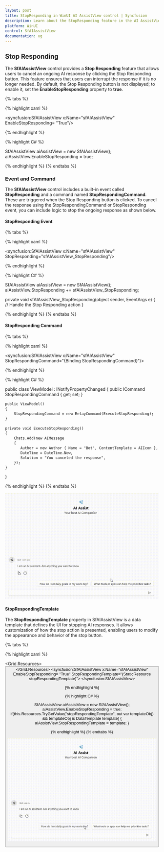 ```yaml
---
layout: post
title: StopResponding in WinUI AI AssistView control | Syncfusion
description: Learn about the StopResponding feature in the AI AssistView control, which allows users to cancel AI processing or response generation in WinUI applications.
platform: WinUI
control: SfAIAssistView
documentation: ug
---
```


## Stop Responding

The **SfAIAssistView** control provides a **Stop Responding** feature that allows users to cancel an ongoing AI response by clicking the Stop Responding button. This feature ensures that users can interrupt the response if it is no longer needed. By default, the Stop Responding button is not displayed; to enable it, set the **EnableStopResponding** property to **true**.

{% tabs %}

{% highlight xaml %}

<Page
    x:Class="GettingStarted.MainPage"
    xmlns="http://schemas.microsoft.com/winfx/2006/xaml/presentation"
    xmlns:x="http://schemas.microsoft.com/winfx/2006/xaml"
    xmlns:local="using:GettingStarted"
    xmlns:d="http://schemas.microsoft.com/expression/blend/2008"
    xmlns:mc="http://schemas.openxmlformats.org/markup-compatibility/2006"
    xmlns:syncfusion="using:Syncfusion.UI.Xaml.Chat"
    mc:Ignorable="d"
    Background="{ThemeResource ApplicationPageBackgroundThemeBrush}">
    <Grid>
      <syncfusion:SfAIAssistView  x:Name="sfAIAssistView"
                                  EnableStopResponding= "True"/>
    </Grid>
</Page>

{% endhighlight %} 

{% highlight C# %}

SfAIAssistView aiAssistView = new SfAIAssistView();
aiAssistView.EnableStopResponding = true;

{% endhighlight %}
{% endtabs %}

### Event and Command

The **SfAIAssistView** control includes a built-in event called **StopResponding** and a command named **StopRespondingCommand**. These are triggered when the Stop Responding button is clicked. To cancel the response using the StopRespondingCommand or StopResponding event, you can include logic to stop the ongoing response as shown below.

#### StopResponding Event

{% tabs %}

{% highlight xaml %}

<Page
    x:Class="GettingStarted.MainPage"
    xmlns="http://schemas.microsoft.com/winfx/2006/xaml/presentation"
    xmlns:x="http://schemas.microsoft.com/winfx/2006/xaml"
    xmlns:local="using:GettingStarted"
    xmlns:d="http://schemas.microsoft.com/expression/blend/2008"
    xmlns:mc="http://schemas.openxmlformats.org/markup-compatibility/2006"
    xmlns:syncfusion="using:Syncfusion.UI.Xaml.Chat"
    mc:Ignorable="d"
    Background="{ThemeResource ApplicationPageBackgroundThemeBrush}">
    <Grid>
      <syncfusion:SfAIAssistView  x:Name="sfAIAssistView"
                                  StopResponding="sfAIAssistView_StopResponding"/>
    </Grid>
</Page>

{% endhighlight %} 

{% highlight C# %}

SfAIAssistView aiAssistView = new SfAIAssistView();
aiAssistView.StopResponding += sfAIAssistView_StopResponding;

private void sfAIAssistView_StopResponding(object sender, EventArgs e)
{
    // Handle the Stop Responding action
}

{% endhighlight %}
{% endtabs %}

#### StopResponding Command  

{% tabs %}

{% highlight xaml %}

<Page
    x:Class="GettingStarted.MainPage"
    xmlns="http://schemas.microsoft.com/winfx/2006/xaml/presentation"
    xmlns:x="http://schemas.microsoft.com/winfx/2006/xaml"
    xmlns:local="using:GettingStarted"
    xmlns:d="http://schemas.microsoft.com/expression/blend/2008"
    xmlns:mc="http://schemas.openxmlformats.org/markup-compatibility/2006"
    xmlns:syncfusion="using:Syncfusion.UI.Xaml.Chat"
    mc:Ignorable="d"
    Background="{ThemeResource ApplicationPageBackgroundThemeBrush}">
    <Grid>
      <syncfusion:SfAIAssistView  x:Name="sfAIAssistView"
                                  StopRespondingCommand="{Binding StopRespondingCommand}"/>
    </Grid>
</Page>

{% endhighlight %} 

{% highlight C# %}

public class ViewModel : INotifyPropertyChanged
{
    public ICommand StopRespondingCommand { get; set; }
  
    public ViewModel()
    {
        StopRespondingCommand = new RelayCommand(ExecuteStopResponding);
    }

    private void ExecuteStopResponding()
    {
        Chats.Add(new AIMessage
        {
           Author = new Author { Name = "Bot", ContentTemplate = AIIcon },
           DateTime = DateTime.Now,
           Solution = "You canceled the response",
        });
    }
}

{% endhighlight %}
{% endtabs %}

![StopResponding feature in WinUI SfAIAssistView control](aiassistview_images/winui_aiassistview_stopresponding.gif)

#### StopRespondingTemplate

The **StopRespondingTemplate** property in SfAIAssistView is a data template that defines the UI for stopping AI responses. It allows customization of how the stop action is presented, enabling users to modify the appearance and behavior of the stop button.

{% tabs %}

{% highlight xaml %}

<Page
    x:Class="GettingStarted.MainPage"
    xmlns="http://schemas.microsoft.com/winfx/2006/xaml/presentation"
    xmlns:x="http://schemas.microsoft.com/winfx/2006/xaml"
    xmlns:local="using:GettingStarted"
    xmlns:d="http://schemas.microsoft.com/expression/blend/2008"
    xmlns:mc="http://schemas.openxmlformats.org/markup-compatibility/2006"
    xmlns:syncfusion="using:Syncfusion.UI.Xaml.Chat"
    mc:Ignorable="d"
    Background="{ThemeResource ApplicationPageBackgroundThemeBrush}">
    <Grid>
       <Grid.Resources>
                  <DataTemplate x:Key="stopRespondingTemplate">
            <Grid Background="Transparent">
                <Button Content="Stop AI" Background="Red" Foreground="White" FontSize="14" CornerRadius="5" HorizontalAlignment="Center" 
                 VerticalAlignment="Center" Click="StopResponding" Command="{Binding ElementName=sfAIAssistView, Path=StopRespondingCommand}"/>
            </Grid>
        </DataTemplate>
       </Grid.Resources>
      <syncfusion:SfAIAssistView  x:Name="sfAIAssistView"
                                  EnableStopResponding= "True"
                                  StopRespondingTemplate="{StaticResource stopRespondingTemplate}">
      </syncfusion:SfAIAssistView>
    </Grid>
</Page>

{% endhighlight %} 

{% highlight C# %}

SfAIAssistView aiAssistView = new SfAIAssistView();
aiAssistView.EnableStopResponding = true;
if(this.Resources.TryGetValue("stopRespondingTemplate", out var templateObj) && templateObj is DataTemplate template)
{
     aiAssistView.StopRespondingTemplate = template;
}

{% endhighlight %}
{% endtabs %}

![StopRespondingTemplate feature in WinUI SfAIAssistView control](aiassistview_images/winui_aiassistview_stopresponding_template.gif)
